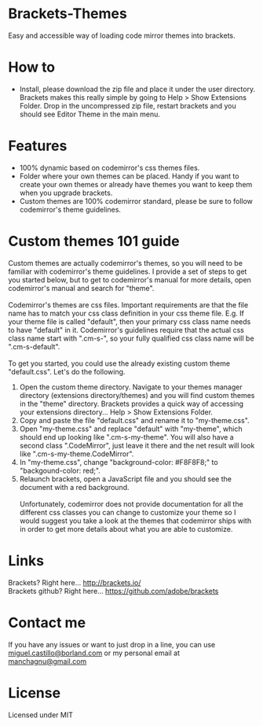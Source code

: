 Brackets-Themes
===============

Easy and accessible way of loading code mirror themes into brackets.


How to
===============

* Install, please download the zip file and place it under the user directory.  Brackets makes this really simple by going to Help > Show Extensions Folder.  Drop in the uncompressed zip file, restart brackets and you should see Editor Theme in the main menu.


Features
===============

- 100% dynamic based on codemirror's css themes files.
- Folder where your own themes can be placed.  Handy if you want to create your own themes or already have themes you want to keep them when you upgrade brackets.
- Custom themes are 100% codemirror standard, please be sure to follow codemirror's theme guidelines.


Custom themes 101 guide
===============

Custom themes are actually codemirror's themes, so you will need to be familiar with codemirror's theme guidelines.  I provide a set of steps to get you started below, but to get to codemirror's manual for more details, open <a hreh="http://codemirror.net/doc/manual.html">codemirror's manual</a> and search for "theme".
<br><br>
Codemirror's themes are css files.  Important requirements are that the file name has to match your css class definition in your css theme file.  E.g. If your theme file is called "default", then your primary css class name needs to have "default" in it.  Codemirror's guidelines require that the actual css class name start with ".cm-s-", so your fully qualified css class name will be ".cm-s-default".
<br><br>
To get you started, you could use the already existing custom theme "default.css".  Let's do the following.
<br>
1. Open the custom theme directory.  Navigate to your themes manager directory (extensions directory/themes) and you will find custom themes in the "theme" directory.  Brackets provides a quick way of accessing your extensions directory... Help > Show Extensions Folder.
2. Copy and paste the file "default.css" and rename it to "my-theme.css".
3. Open "my-theme.css" and replace "default" with "my-theme", which should end up looking like ".cm-s-my-theme".  You will also have a second class ".CodeMirror", just leave it there and the net result will look like ".cm-s-my-theme.CodeMirror".
4. In "my-theme.css", change "background-color: #F8F8F8;" to "backgound-color: red;".
5. Relaunch brackets, open a JavaScript file and you should see the document with a red background.
<br><br>
Unfortunately, codemirror does not provide documentation for all the different css classes you can change to customize your theme so I would suggest you take a look at the themes that codemirror ships with in order to get more details about what you are able to customize.


Links
===============
Brackets? Right here... http://brackets.io/ <br>
Brackets github? Right here... https://github.com/adobe/brackets


Contact me
===============

If you have any issues or want to just drop in a line, you can use miguel.castillo@borland.com or my personal email at manchagnu@gmail.com

License
===============

Licensed under MIT
